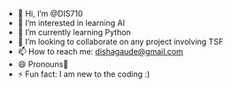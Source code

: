 - 👋 Hi, I’m @DIS710
- 👀 I’m interested in learning AI
- 🌱 I’m currently learning Python
- 💞️ I’m looking to collaborate on any project involving TSF
- 📫 How to reach me: dishagaude@gmail.com
- 😄 Pronouns🤔
- ⚡ Fun fact: I am new to the coding :)

<!---
DIS710/DIS710 is a ✨ special ✨ repository because its `README.md` (this file) appears on your GitHub profile.
You can click the Preview link to take a look at your changes.
--->

